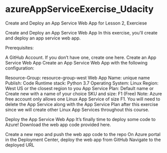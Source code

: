 # azureAppServiceExercise_Udacity
Create and Deploy an App Service Web App for Lesson 2, Exerciese

Create and Deploy an App Service Web App</n>
In this exercise, you'll create and deploy an app service web app.

Prerequisites:

A GitHub Account. If you don’t have one, create one here.</n>
Create an App Service Web App</n>
Create an App Service Web App with the following configuration:</n>

Resource-Group: resource-group-west
Web App Name: unique name
Publish: Code
Runtime stack: Python 3.7
Operating System: Linux
Region: West US or the closest region to you
App Service Plan: Default name or Create new with a name of your choice
SKU and size: F1 (Free)
Note: Azure free account only allows one Linux App Service of size F1. You will need to delete the App Service along with the App Service Plan after this exercise since we will create other Linux App Services throughout this course.

Deploy the App Service Web App
It’s finally time to deploy some code to Azure! Download the web app code provided here.

Create a new repo and push the web app code to the repo
On Azure portal in the Deployment Center, deploy the web app from GitHub
Navigate to the deployed URL
